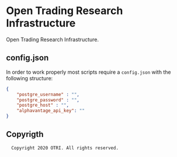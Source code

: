 # Open Trading Research Infrastructure
Open Trading Research Infrastructure.

## config.json
In order to work properly most scripts require a `config.json` with the following structure:

```JSON
{
    "postgre_username" : "",
    "postgre_password" : "",
    "postgre_host" : "",
    "alphavantage_api_key": ""
}
```

## Copyrigth
```
  Copyright 2020 OTRI. All rights reserved.
```
